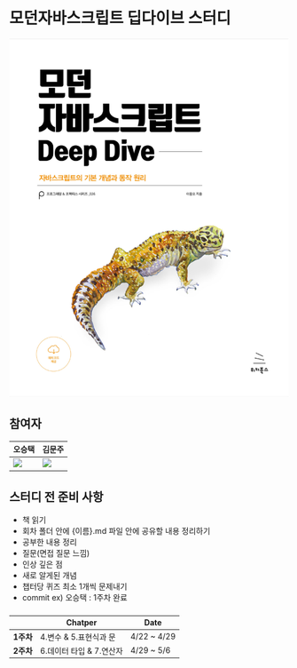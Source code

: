 # 모던자바스크립트 딥다이브 스터디

![deepdive](img/deepdive.png)

## 참여자

| 오승택                                                  | 김문주                                                       |
| ------------------------------------------------------- | ------------------------------------------------------------ |
| <img src="https://github.com/5wintaek.png" width="200"> | <img src="https://github.com/kimmoonju-102.png" width="200"> |

## 스터디 전 준비 사항

- 책 읽기
- 회차 폴더 안에 {이름}.md 파일 안에 공유할 내용 정리하기
- 공부한 내용 정리
- 질문(면접 질문 느낌)
- 인상 깊은 점
- 새로 알게된 개념
- 챕터당 퀴즈 최소 1개씩 문제내기
- commit ex) 오승택 : 1주차 완료

###

|           | Chatper                  | Date        |
| --------- | ------------------------ | ----------- |
| **1주차** | 4.변수 & 5.표현식과 문   | 4/22 ~ 4/29 |
| **2주차** | 6.데이터 타입 & 7.연산자 | 4/29 ~ 5/6  |
